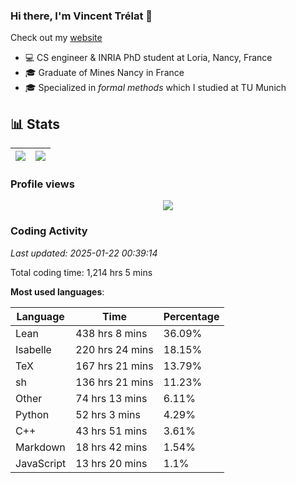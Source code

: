 ### Hi there, I'm Vincent Trélat 👋

Check out my [website](https://vtrelat.github.io)

-   💻 CS engineer & INRIA PhD student at Loria, Nancy, France
-   🎓 Graduate of Mines Nancy in France
-   🎓 Specialized in _formal methods_ which I studied at TU Munich

## 📊 **Stats**

| <img align="center" src="https://readme-stats.clckblog.space/api?username=VTrelat&show_icons=true&include_all_commits=true&theme=tokyonight&hide_border=true" /> | <img align="center" src="https://readme-stats.clckblog.space/api/top-langs/?username=VTrelat&layout=compact&theme=tokyonight&hide_border=true" /> |
| ---------------------------------------------------------------------------------------------------------------------------------------------------------------- | ------------------------------------------------------------------------------------------------------------------------------------------------- |

### Profile views

<p align="center">
 <img src="https://profile-counter.glitch.me/VTrelat/count.svg" />
</p>

<!--automations-->
### Coding Activity
_Last updated: 2025-01-22 00:39:14_

Total coding time: 1,214 hrs 5 mins

**Most used languages**:

| Language | Time | Percentage |
| ------------- | ------------- | ------------- |
| Lean | 438 hrs 8 mins | 36.09% |
| Isabelle | 220 hrs 24 mins | 18.15% |
| TeX | 167 hrs 21 mins | 13.79% |
| sh | 136 hrs 21 mins | 11.23% |
| Other | 74 hrs 13 mins | 6.11% |
| Python | 52 hrs 3 mins | 4.29% |
| C++ | 43 hrs 51 mins | 3.61% |
| Markdown | 18 hrs 42 mins | 1.54% |
| JavaScript | 13 hrs 20 mins | 1.1% |

